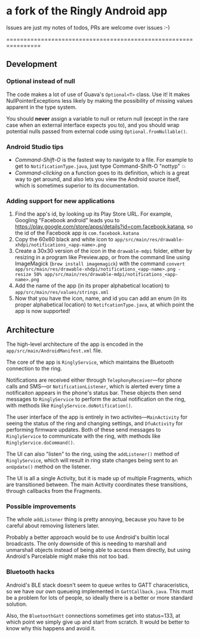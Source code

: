# a fork of the Ringly Android app

Issues are just my notes of todos, PRs are welcome over issues :-)


================================================================

## Development

### Optional instead of null
The code makes a lot of use of Guava's `Optional<T>` class. Use it! It makes NullPointerExceptions less likely by making the possibility of missing values apparent in the type system.

You should **never** assign a variable to null or return null (except in the rare case when an external interface expects you to), and you should wrap potential nulls passed from external code using `Optional.fromNullable()`.

### Android Studio tips
- *Command-Shift-O* is the fastest way to navigate to a file. For example to get to `NotificationType.java`, just type Command-Shift-O "nottyp" :boom:
- *Command-clicking* on a function goes to its definition, which is a great way to get around, and also lets you view the Android source itself, which is sometimes superior to its documentation.

### Adding support for new applications
1. Find the app's id, by looking up its Play Store URL. For example, Googling "Facebook android" leads you to https://play.google.com/store/apps/details?id=com.facebook.katana, so the id of the Facebook app is `com.facebook.katana`
2. Copy the 60x60 black and white icon to `app/src/main/res/drawable-xhdpi/notifications_<app-name>.png`
3. Create a 30x30 version of the icon in the `drawable-mdpi` folder, either by resizing in a program like Preview.app, or from the command line using ImageMagick (`brew install imagemagick`) with the command `convert app/src/main/res/drawable-xhdpi/notifications_<app-name>.png -resize 50% app/src/main/res/drawable-mdpi/notifications_<app-name>.png`
4. Add the name of the app (in its proper alphabetical location) to `app/src/main/res/values/strings.xml`
5. Now that you have the icon, name, and id you can add an enum (in its proper alphabetical location) to `NotifcationType.java`, at which point the app is now supported!


## Architecture

The high-level architecture of the app is encoded in the `app/src/main/AndroidManifest.xml` file.

The core of the app is `RinglyService`, which maintains the Bluetooth connection to the ring.

Notifications are received either through `TelephonyReceiver`—for phone calls and SMS—or `NotificationListener`, which is alerted every time a notificaiton appears in the phone's status bar. These objects then send messages to `RinglyService` to perform the actual notification on the ring, with methods like `RinglyService.doNotification()`.

The user interface of the app is entirely in two activites—`MainActivity` for seeing the status of the ring and changing settings, and `DfuActivity` for performing firmware updates. Both of these send messages to `RinglyService` to communicate with the ring, with methods like `RinglyService.doCommand()`.

The UI can also "listen" to the ring, using the `addListener()` method of `RinglyService`, which will result in ring state changes being sent to an `onUpdate()` method on the listener.

The UI is all a single Activity, but it is made up of multiple Fragments, which are transitioned between. The main Activity coordinates these transitions, through callbacks from the Fragments.

### Possible improvements
The whole `addListener` thing is pretty annoying, because you have to be careful about removing listeners later.

Probably a better approach would be to use Android's builtin local broadcasts. The only downside of this is needing to marshall and unmarshall objects instead of being able to access them directly, but using Android's Parcelable might make this not too bad.

### Bluetooth hacks
Android's BLE stack doesn't seem to queue writes to GATT characeristics, so we have our own queueing implemented in `GattCallback.java`. This must be a problem for lots of people, so ideally there is a better or more standard solution.

Also, the `BluetoothGatt` connections sometimes get into status=133, at which point we simply give up and start from scratch. It would be better to know why this happens and avoid it.
